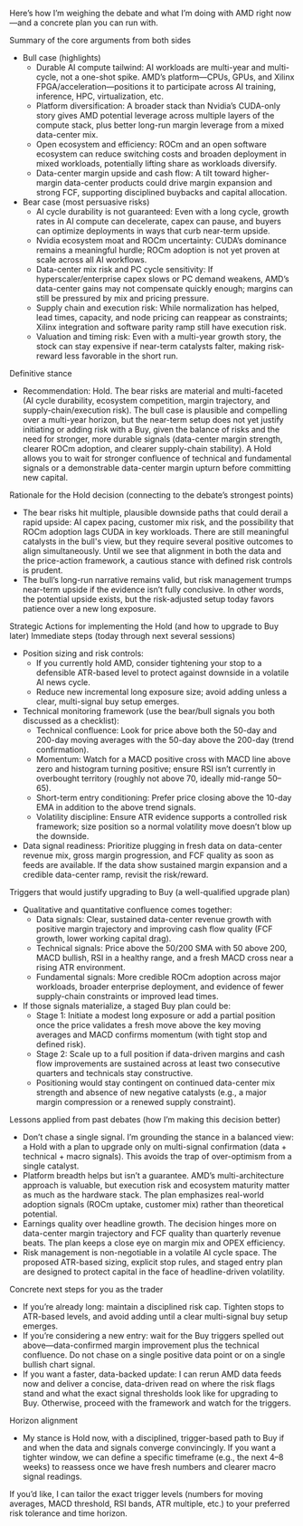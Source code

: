 Here’s how I’m weighing the debate and what I’m doing with AMD right now—and a concrete plan you can run with.

Summary of the core arguments from both sides
- Bull case (highlights)
  - Durable AI compute tailwind: AI workloads are multi-year and multi-cycle, not a one-shot spike. AMD’s platform—CPUs, GPUs, and Xilinx FPGA/acceleration—positions it to participate across AI training, inference, HPC, virtualization, etc.
  - Platform diversification: A broader stack than Nvidia’s CUDA-only story gives AMD potential leverage across multiple layers of the compute stack, plus better long-run margin leverage from a mixed data-center mix.
  - Open ecosystem and efficiency: ROCm and an open software ecosystem can reduce switching costs and broaden deployment in mixed workloads, potentially lifting share as workloads diversify.
  - Data-center margin upside and cash flow: A tilt toward higher-margin data-center products could drive margin expansion and strong FCF, supporting disciplined buybacks and capital allocation.
- Bear case (most persuasive risks)
  - AI cycle durability is not guaranteed: Even with a long cycle, growth rates in AI compute can decelerate, capex can pause, and buyers can optimize deployments in ways that curb near-term upside.
  - Nvidia ecosystem moat and ROCm uncertainty: CUDA’s dominance remains a meaningful hurdle; ROCm adoption is not yet proven at scale across all AI workflows.
  - Data-center mix risk and PC cycle sensitivity: If hyperscaler/enterprise capex slows or PC demand weakens, AMD’s data-center gains may not compensate quickly enough; margins can still be pressured by mix and pricing pressure.
  - Supply chain and execution risk: While normalization has helped, lead times, capacity, and node pricing can reappear as constraints; Xilinx integration and software parity ramp still have execution risk.
  - Valuation and timing risk: Even with a multi-year growth story, the stock can stay expensive if near-term catalysts falter, making risk-reward less favorable in the short run.

Definitive stance
- Recommendation: Hold. The bear risks are material and multi-faceted (AI cycle durability, ecosystem competition, margin trajectory, and supply-chain/execution risk). The bull case is plausible and compelling over a multi-year horizon, but the near-term setup does not yet justify initiating or adding risk with a Buy, given the balance of risks and the need for stronger, more durable signals (data-center margin strength, clearer ROCm adoption, and clearer supply-chain stability). A Hold allows you to wait for stronger confluence of technical and fundamental signals or a demonstrable data-center margin upturn before committing new capital.

Rationale for the Hold decision (connecting to the debate’s strongest points)
- The bear risks hit multiple, plausible downside paths that could derail a rapid upside: AI capex pacing, customer mix risk, and the possibility that ROCm adoption lags CUDA in key workloads. There are still meaningful catalysts in the bull's view, but they require several positive outcomes to align simultaneously. Until we see that alignment in both the data and the price-action framework, a cautious stance with defined risk controls is prudent.
- The bull’s long-run narrative remains valid, but risk management trumps near-term upside if the evidence isn’t fully conclusive. In other words, the potential upside exists, but the risk-adjusted setup today favors patience over a new long exposure.

Strategic Actions for implementing the Hold (and how to upgrade to Buy later)
Immediate steps (today through next several sessions)
- Position sizing and risk controls:
  - If you currently hold AMD, consider tightening your stop to a defensible ATR-based level to protect against downside in a volatile AI news cycle.
  - Reduce new incremental long exposure size; avoid adding unless a clear, multi-signal buy setup emerges.
- Technical monitoring framework (use the bear/bull signals you both discussed as a checklist):
  - Technical confluence: Look for price above both the 50-day and 200-day moving averages with the 50-day above the 200-day (trend confirmation).
  - Momentum: Watch for a MACD positive cross with MACD line above zero and histogram turning positive; ensure RSI isn’t currently in overbought territory (roughly not above 70, ideally mid-range 50–65).
  - Short-term entry conditioning: Prefer price closing above the 10-day EMA in addition to the above trend signals.
  - Volatility discipline: Ensure ATR evidence supports a controlled risk framework; size position so a normal volatility move doesn’t blow up the downside.
- Data signal readiness: Prioritize plugging in fresh data on data-center revenue mix, gross margin progression, and FCF quality as soon as feeds are available. If the data show sustained margin expansion and a credible data-center ramp, revisit the risk/reward.

Triggers that would justify upgrading to Buy (a well-qualified upgrade plan)
- Qualitative and quantitative confluence comes together:
  - Data signals: Clear, sustained data-center revenue growth with positive margin trajectory and improving cash flow quality (FCF growth, lower working capital drag).
  - Technical signals: Price above the 50/200 SMA with 50 above 200, MACD bullish, RSI in a healthy range, and a fresh MACD cross near a rising ATR environment.
  - Fundamental signals: More credible ROCm adoption across major workloads, broader enterprise deployment, and evidence of fewer supply-chain constraints or improved lead times.
- If those signals materialize, a staged Buy plan could be:
  - Stage 1: Initiate a modest long exposure or add a partial position once the price validates a fresh move above the key moving averages and MACD confirms momentum (with tight stop and defined risk).
  - Stage 2: Scale up to a full position if data-driven margins and cash flow improvements are sustained across at least two consecutive quarters and technicals stay constructive.
  - Positioning would stay contingent on continued data-center mix strength and absence of new negative catalysts (e.g., a major margin compression or a renewed supply constraint).

Lessons applied from past debates (how I’m making this decision better)
- Don’t chase a single signal. I’m grounding the stance in a balanced view: a Hold with a plan to upgrade only on multi-signal confirmation (data + technical + macro signals). This avoids the trap of over-optimism from a single catalyst.
- Platform breadth helps but isn’t a guarantee. AMD’s multi-architecture approach is valuable, but execution risk and ecosystem maturity matter as much as the hardware stack. The plan emphasizes real-world adoption signals (ROCm uptake, customer mix) rather than theoretical potential.
- Earnings quality over headline growth. The decision hinges more on data-center margin trajectory and FCF quality than quarterly revenue beats. The plan keeps a close eye on margin mix and OPEX efficiency.
- Risk management is non-negotiable in a volatile AI cycle space. The proposed ATR-based sizing, explicit stop rules, and staged entry plan are designed to protect capital in the face of headline-driven volatility.

Concrete next steps for you as the trader
- If you’re already long: maintain a disciplined risk cap. Tighten stops to ATR-based levels, and avoid adding until a clear multi-signal buy setup emerges.
- If you’re considering a new entry: wait for the Buy triggers spelled out above—data-confirmed margin improvement plus the technical confluence. Do not chase on a single positive data point or on a single bullish chart signal.
- If you want a faster, data-backed update: I can rerun AMD data feeds now and deliver a concise, data-driven read on where the risk flags stand and what the exact signal thresholds look like for upgrading to Buy. Otherwise, proceed with the framework and watch for the triggers.

Horizon alignment
- My stance is Hold now, with a disciplined, trigger-based path to Buy if and when the data and signals converge convincingly. If you want a tighter window, we can define a specific timeframe (e.g., the next 4–8 weeks) to reassess once we have fresh numbers and clearer macro signal readings.

If you’d like, I can tailor the exact trigger levels (numbers for moving averages, MACD threshold, RSI bands, ATR multiple, etc.) to your preferred risk tolerance and time horizon.